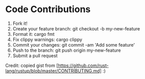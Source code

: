 # Code Contributions
1. Fork it!
2. Create your feature branch: git checkout -b my-new-feature
3. Format it: cargo fmt
4. Fix clippy warnings: cargo clippy
5. Commit your changes: git commit -am 'Add some feature'
6. Push to the branch: git push origin my-new-feature
7. Submit a pull request

Credit: copied gist from [https://github.com/rust-lang/rustup/blob/master/CONTRIBUTING.md] :)
